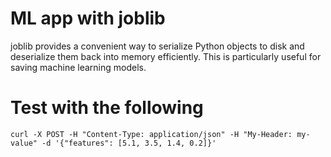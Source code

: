 # ML app with joblib
joblib provides a convenient way to serialize Python objects to disk and deserialize them back into memory efficiently. This is particularly useful for saving machine learning models.

# Test with the following
`curl -X POST -H "Content-Type: application/json" -H "My-Header: my-value" -d '{"features": [5.1, 3.5, 1.4, 0.2]}' 
`

